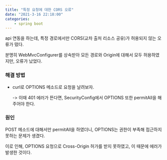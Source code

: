 ```yaml
---
title: "특정 요청에 대한 CORS 오류"
date: "2021-3-16 22:18:00"
categories:
    - spring boot
---
```




api 연동을 하는데, 특정 경로에서만 CORS(교차 출처 리소스 공유)가 허용되지 않는 오류가 떴다.

분명히 WebMvcConfigurer를 상속받아 모든 경로와 Origin에 대해서 모두 허용하였지만, 오류가 났었다.



### 해결 방법

* curl로 OPTIONS 메소드로 요청을 날려보자.

  -> 이때 401 에러가 뜬다면, SecurityConfig에서 OPTIONS 또한 permitAll을 해주어야 한다.



### 원인

POST 메소드에 대해서만 permitAll을 하였더니, OPTIONS는 권한이 부족해 접근하지 못하는 문제가 생겼다.

이로 인해, OPTIONS 요청으로 Cross-Origin 허가를 받지 못하였고, 이 때문에 에러가 발생한 것이다.
